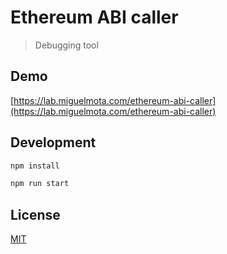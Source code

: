 # Ethereum ABI caller

> Debugging tool

## Demo

[https://lab.miguelmota.com/ethereum-abi-caller](https://lab.miguelmota.com/ethereum-abi-caller)

## Development

```bash
npm install
```

```bash
npm run start
```

## License

[MIT](LICENSE)
